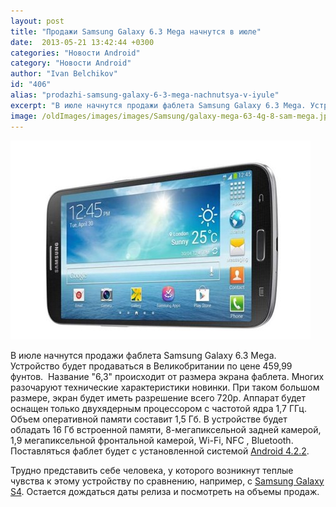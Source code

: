 ```yaml
---
layout: post
title: "Продажи Samsung Galaxy 6.3 Mega начнутся в июле"
date:  2013-05-21 13:42:44 +0300
categories: "Новости Android"
category: "Новости Android"
author: "Ivan Belchikov"
id: "406"
alias: "prodazhi-samsung-galaxy-6-3-mega-nachnutsya-v-iyule"
excerpt: "В июле начнутся продажи фаблета Samsung Galaxy 6.3 Mega. Устройство будет продаваться в Великобритании по цене 459,99 фунтов. "
image: /oldImages/images/images/Samsung/galaxy-mega-63-4g-8-sam-mega.jpg
---
```

<img src="/oldImages/images/images/Samsung/galaxy-mega-63-4g-8-sam-mega.jpg" alt="Samsung Galaxy 6.3 Mega">

В июле начнутся продажи фаблета Samsung Galaxy 6.3 Mega. Устройство будет продаваться в Великобритании по цене 459,99 фунтов. 
Название "6,3" происходит от размера экрана фаблета. Многих разочаруют технические характеристики новинки. При таком большом размере, экран будет иметь разрешение всего 720p. Аппарат будет оснащен только двухядерным процессором с частотой ядра 1,7 ГГц. Объем оперативной памяти составит 1,5 Гб. В устройстве будет обладать 16 Гб встроенной памяти, 8-мегапиксельной задней камерой, 1,9 мегапиксельной фронтальной камерой, Wi-Fi, NFC , Bluetooth. Поставляться фаблет будет с установленной системой <a href="index.php?option=com_content&amp;view=article&amp;id=277&amp;catid=8&amp;Itemid=102">Android 4.2.2</a>.

Трудно представить себе человека, у которого возникнут теплые чувства к этому устройству по сравнению, например, с <a href="index.php?option=com_content&amp;view=article&amp;id=316&amp;catid=8&amp;Itemid=102">Samsung Galaxy S4</a>. Остается дождаться даты релиза и посмотреть на объемы продаж.
